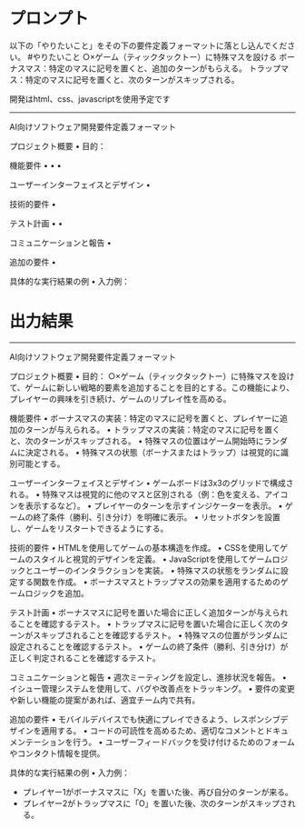 # プロンプト
以下の「やりたいこと」をその下の要件定義フォーマットに落とし込んでください。
#やりたいこと
○×ゲーム（ティックタックトー）に特殊マスを設ける
ボーナスマス：特定のマスに記号を置くと、追加のターンがもらえる。
トラップマス：特定のマスに記号を置くと、次のターンがスキップされる。

開発はhtml、css、javascriptを使用予定です

---
AI向けソフトウェア開発要件定義フォーマット

プロジェクト概要
• 目的：

機能要件
•
•
•

ユーザーインターフェイスとデザイン
•

技術的要件
•

テスト計画
•
•

コミュニケーションと報告
•

追加の要件
•

具体的な実行結果の例
• 入力例：

# 出力結果
---
AI向けソフトウェア開発要件定義フォーマット

プロジェクト概要
• 目的：
  ○×ゲーム（ティックタックトー）に特殊マスを設けて、ゲームに新しい戦略的要素を追加することを目的とする。この機能により、プレイヤーの興味を引き続け、ゲームのリプレイ性を高める。

機能要件
• ボーナスマスの実装：特定のマスに記号を置くと、プレイヤーに追加のターンが与えられる。
• トラップマスの実装：特定のマスに記号を置くと、次のターンがスキップされる。
• 特殊マスの位置はゲーム開始時にランダムに決定される。
• 特殊マスの状態（ボーナスまたはトラップ）は視覚的に識別可能とする。

ユーザーインターフェイスとデザイン
• ゲームボードは3x3のグリッドで構成される。
• 特殊マスは視覚的に他のマスと区別される（例：色を変える、アイコンを表示するなど）。
• プレイヤーのターンを示すインジケーターを表示。
• ゲームの終了条件（勝利、引き分け）を明確に表示。
• リセットボタンを設置し、ゲームをリスタートできるようにする。

技術的要件
• HTMLを使用してゲームの基本構造を作成。
• CSSを使用してゲームのスタイルと視覚的デザインを定義。
• JavaScriptを使用してゲームロジックとユーザーのインタラクションを実装。
• 特殊マスの状態をランダムに設定する関数を作成。
• ボーナスマスとトラップマスの効果を適用するためのゲームロジックを追加。

テスト計画
• ボーナスマスに記号を置いた場合に正しく追加ターンが与えられることを確認するテスト。
• トラップマスに記号を置いた場合に正しく次のターンがスキップされることを確認するテスト。
• 特殊マスの位置がランダムに設定されることを確認するテスト。
• ゲームの終了条件（勝利、引き分け）が正しく判定されることを確認するテスト。

コミュニケーションと報告
• 週次ミーティングを設定し、進捗状況を報告。
• イシュー管理システムを使用して、バグや改善点をトラッキング。
• 要件の変更や新しい機能の提案があれば、適宜チーム内で共有。

追加の要件
• モバイルデバイスでも快適にプレイできるよう、レスポンシブデザインを適用する。
• コードの可読性を高めるため、適切なコメントとドキュメンテーションを行う。
• ユーザーフィードバックを受け付けるためのフォームやコンタクト情報を提供。

具体的な実行結果の例
• 入力例：
  - プレイヤー1がボーナスマスに「X」を置いた後、再び自分のターンが来る。
  - プレイヤー2がトラップマスに「O」を置いた後、次のターンがスキップされる。